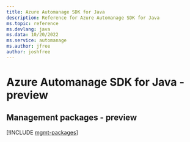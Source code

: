 ```yaml
---
title: Azure Automanage SDK for Java
description: Reference for Azure Automanage SDK for Java
ms.topic: reference
ms.devlang: java
ms.data: 10/20/2022
ms.service: automanage
ms.author: jfree
author: joshfree
---
```

# Azure Automanage SDK for Java - preview

## Management packages - preview
[!INCLUDE [mgmt-packages](automanage-mgmt-index.md)]